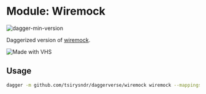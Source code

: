 # Module: Wiremock

![dagger-min-version](https://img.shields.io/badge/dagger%20version-v0.10.0-green)

Daggerized version of [wiremock](https://wiremock.org/).

![Made with VHS](https://vhs.charm.sh/vhs-6BTjj33l03wujRrlsQjCpt.gif)


## Usage

```sh
dagger -m github.com/tsirysndr/daggerverse/wiremock wiremock --mappings ./mappings up --native
```
